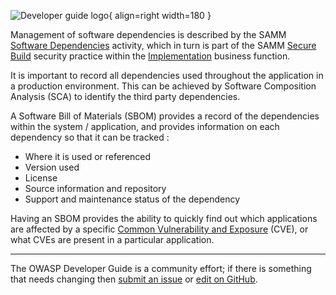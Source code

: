 ![Developer guide logo](../../../assets/images/dg_logo_bbd.png "OWASP Developer Guide"){ align=right width=180 }

Management of software dependencies is described by the SAMM [Software Dependencies][sammisbsd] activity,
which in turn is part of the SAMM [Secure Build][sammisb] security practice
within the [Implementation][sammi] business function.

It is important to record all dependencies used throughout the application in a production environment.
This can be achieved by Software Composition Analysis (SCA) to identify the third party dependencies.

A Software Bill of Materials (SBOM) provides a record of the dependencies within the system / application,
and provides information on each dependency so that it can be tracked :

* Where it is used or referenced
* Version used
* License
* Source information and repository
* Support and maintenance status of the dependency

Having an SBOM provides the ability to quickly find out which applications are affected by a specific
[Common Vulnerability and Exposure][cve] (CVE), or what CVEs are present in a particular application.

----

The OWASP Developer Guide is a community effort; if there is something that needs changing
then [submit an issue][issue0702] or [edit on GitHub][edit0702].

[cve]: https://cve.mitre.org/
[edit0702]: https://github.com/OWASP/DevGuide/blob/main/docs/es/05-implementation/02-dependencies/index.md
[issue0702]: https://github.com/OWASP/DevGuide/issues/new?labels=enhancement&template=request.md&title=Update:%2005-implementation/02-dependencies/index
[sammi]: https://owaspsamm.org/model/implementation/
[sammisb]: https://owaspsamm.org/model/implementation/secure-build/
[sammisbsd]: https://owaspsamm.org/model/implementation/secure-build/stream-b/
